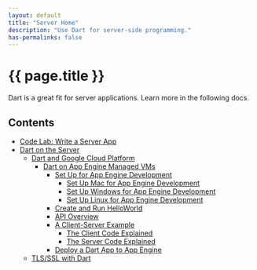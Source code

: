 ```yaml
---
layout: default
title: "Server Home"
description: "Use Dart for server-side programming."
has-permalinks: false
---
```


<div class="dartlogo" markdown="1" style="min-height:325px">

# {{ page.title }}

Dart is a great fit for server applications.
Learn more in the following docs.

## Contents

* [Code Lab: Write a Server App](codelab/)
* [Dart on the Server](server.html)
  * [Dart and Google Cloud Platform](google-cloud-platform/)
    * [Dart on App Engine Managed VMs](google-cloud-platform/app-engine/)
      * [Set Up for App Engine Development](google-cloud-platform/app-engine/setup.html)
        * [Set Up Mac for App Engine Development](google-cloud-platform/app-engine/setup-mac.html)
        * [Set Up Windows for App Engine Development](google-cloud-platform/app-engine/setup-windows.html)
        * [Set Up Linux for App Engine Development](google-cloud-platform/app-engine/setup-linux.html)
      * [Create and Run HelloWorld](google-cloud-platform/app-engine/run.html)
      * [API Overview](google-cloud-platform/app-engine/api.html)
      * [A Client-Server Example](google-cloud-platform/app-engine/client-server/)
        * [The Client Code Explained](google-cloud-platform/app-engine/client-server/client-code.html)
        * [The Server Code Explained](google-cloud-platform/app-engine/client-server/server-code.html)
      * [Deploy a Dart App to App Engine](google-cloud-platform/app-engine/deploy.html)
  * [TLS/SSL with Dart](tls-ssl.html)

</div>
